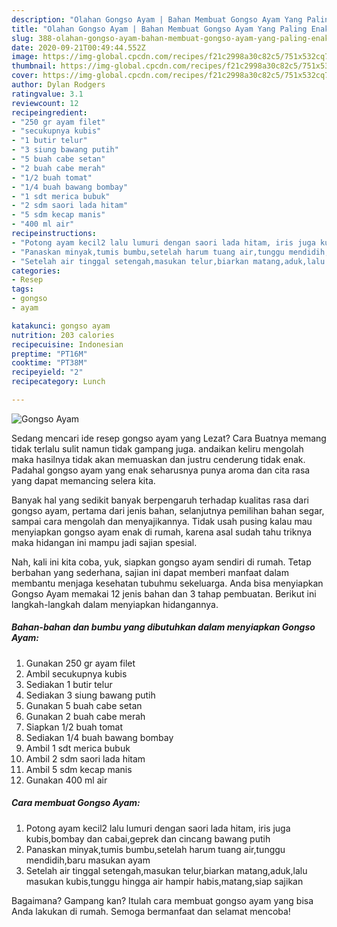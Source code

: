 ```yaml
---
description: "Olahan Gongso Ayam | Bahan Membuat Gongso Ayam Yang Paling Enak"
title: "Olahan Gongso Ayam | Bahan Membuat Gongso Ayam Yang Paling Enak"
slug: 388-olahan-gongso-ayam-bahan-membuat-gongso-ayam-yang-paling-enak
date: 2020-09-21T00:49:44.552Z
image: https://img-global.cpcdn.com/recipes/f21c2998a30c82c5/751x532cq70/gongso-ayam-foto-resep-utama.jpg
thumbnail: https://img-global.cpcdn.com/recipes/f21c2998a30c82c5/751x532cq70/gongso-ayam-foto-resep-utama.jpg
cover: https://img-global.cpcdn.com/recipes/f21c2998a30c82c5/751x532cq70/gongso-ayam-foto-resep-utama.jpg
author: Dylan Rodgers
ratingvalue: 3.1
reviewcount: 12
recipeingredient:
- "250 gr ayam filet"
- "secukupnya kubis"
- "1 butir telur"
- "3 siung bawang putih"
- "5 buah cabe setan"
- "2 buah cabe merah"
- "1/2 buah tomat"
- "1/4 buah bawang bombay"
- "1 sdt merica bubuk"
- "2 sdm saori lada hitam"
- "5 sdm kecap manis"
- "400 ml air"
recipeinstructions:
- "Potong ayam kecil2 lalu lumuri dengan saori lada hitam, iris juga kubis,bombay dan cabai,geprek dan cincang bawang putih"
- "Panaskan minyak,tumis bumbu,setelah harum tuang air,tunggu mendidih,baru masukan ayam"
- "Setelah air tinggal setengah,masukan telur,biarkan matang,aduk,lalu masukan kubis,tunggu hingga air hampir habis,matang,siap sajikan"
categories:
- Resep
tags:
- gongso
- ayam

katakunci: gongso ayam 
nutrition: 203 calories
recipecuisine: Indonesian
preptime: "PT16M"
cooktime: "PT38M"
recipeyield: "2"
recipecategory: Lunch

---
```



![Gongso Ayam](https://img-global.cpcdn.com/recipes/f21c2998a30c82c5/751x532cq70/gongso-ayam-foto-resep-utama.jpg)

Sedang mencari ide resep gongso ayam yang Lezat? Cara Buatnya memang tidak terlalu sulit namun tidak gampang juga. andaikan keliru mengolah maka hasilnya tidak akan memuaskan dan justru cenderung tidak enak. Padahal gongso ayam yang enak seharusnya punya aroma dan cita rasa yang dapat memancing selera kita.

Banyak hal yang sedikit banyak berpengaruh terhadap kualitas rasa dari gongso ayam, pertama dari jenis bahan, selanjutnya pemilihan bahan segar, sampai cara mengolah dan menyajikannya. Tidak usah pusing kalau mau menyiapkan gongso ayam enak di rumah, karena asal sudah tahu triknya maka hidangan ini mampu jadi sajian spesial.




Nah, kali ini kita coba, yuk, siapkan gongso ayam sendiri di rumah. Tetap berbahan yang sederhana, sajian ini dapat memberi manfaat dalam membantu menjaga kesehatan tubuhmu sekeluarga. Anda bisa menyiapkan Gongso Ayam memakai 12 jenis bahan dan 3 tahap pembuatan. Berikut ini langkah-langkah dalam menyiapkan hidangannya.

<!--inarticleads1-->

##### Bahan-bahan dan bumbu yang dibutuhkan dalam menyiapkan Gongso Ayam:

1. Gunakan 250 gr ayam filet
1. Ambil secukupnya kubis
1. Sediakan 1 butir telur
1. Sediakan 3 siung bawang putih
1. Gunakan 5 buah cabe setan
1. Gunakan 2 buah cabe merah
1. Siapkan 1/2 buah tomat
1. Sediakan 1/4 buah bawang bombay
1. Ambil 1 sdt merica bubuk
1. Ambil 2 sdm saori lada hitam
1. Ambil 5 sdm kecap manis
1. Gunakan 400 ml air




<!--inarticleads2-->

##### Cara membuat Gongso Ayam:

1. Potong ayam kecil2 lalu lumuri dengan saori lada hitam, iris juga kubis,bombay dan cabai,geprek dan cincang bawang putih
1. Panaskan minyak,tumis bumbu,setelah harum tuang air,tunggu mendidih,baru masukan ayam
1. Setelah air tinggal setengah,masukan telur,biarkan matang,aduk,lalu masukan kubis,tunggu hingga air hampir habis,matang,siap sajikan




Bagaimana? Gampang kan? Itulah cara membuat gongso ayam yang bisa Anda lakukan di rumah. Semoga bermanfaat dan selamat mencoba!
